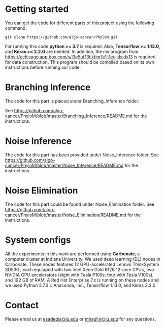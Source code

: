 
# Getting started

You can get the code for different parts of this project using the following command.

```console
git clone https://github.com/algo-cancer/PhyloM.git
```
For running this code **python >= 3.7** is required. Also, **Tensorflow >= 1.13.0**, and **Keras >= 2.2.0** are needed. In addition, the ms program from https://uchicago.app.box.com/s/l3e5uf13tikfjm7e1il1eujitlsjdx13 is required for data construction. This program should be compiled based on its own instructions before running our code.
# Branching Inference
The code for this part is placed under Branching_Inference folder.

See https://github.com/algo-cancer/PhyloM/blob/master/Branching_Inference/README.md for the instructions.

# Noise Inference
The code for this part has been provided under Noise_Inference folder.
See https://github.com/algo-cancer/PhyloM/blob/master/Noise_Inference/README.md for the instructions.

# Noise Elimination
The code for this part could be found under Noise_Elimination folder.
See https://github.com/algo-cancer/PhyloM/blob/master/Noise_Elimination/README.md for the instructions.



# System configs
All the experiments in this work are performed using **Carbonate**, a computer cluster at Indiana University. We used deep learning (DL) nodes in Carbonate.
These nodes features 12 GPU-accelerated Lenovo ThinkSystem SD530 , each equipped with two Intel Xeon Gold 6126 12-core CPUs, two NVIDIA GPU accelerators (eight with Tesla P100s; four with Tesla V100s), and 192 GB of RAM. A Red Hat Enterprise 7.x is running on these nodes and we used Python 3.7.3 :: Anaconda, Inc., Tensorflow 1.13.0, and Keras 2.2.0.

# Contact
Please email us at <esadeqia@iu.edu> or <mhaghir@iu.edu> for any questions.
